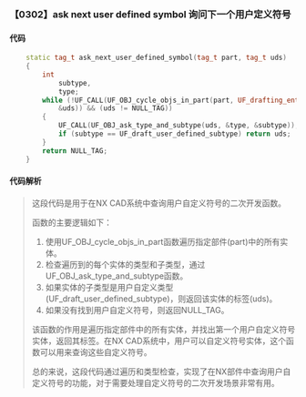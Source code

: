 ### 【0302】ask next user defined symbol 询问下一个用户定义符号

#### 代码

```cpp
    static tag_t ask_next_user_defined_symbol(tag_t part, tag_t uds)  
    {  
        int  
            subtype,  
            type;  
        while (!UF_CALL(UF_OBJ_cycle_objs_in_part(part, UF_drafting_entity_type,  
            &uds)) && (uds != NULL_TAG))  
        {  
            UF_CALL(UF_OBJ_ask_type_and_subtype(uds, &type, &subtype));  
            if (subtype == UF_draft_user_defined_subtype) return uds;  
        }  
        return NULL_TAG;  
    }

```

#### 代码解析

> 这段代码是用于在NX CAD系统中查询用户自定义符号的二次开发函数。
>
> 函数的主要逻辑如下：
>
> 1. 使用UF_OBJ_cycle_objs_in_part函数遍历指定部件(part)中的所有实体。
> 2. 检查遍历到的每个实体的类型和子类型，通过UF_OBJ_ask_type_and_subtype函数。
> 3. 如果实体的子类型是用户自定义类型(UF_draft_user_defined_subtype)，则返回该实体的标签(uds)。
> 4. 如果没有找到用户自定义符号，则返回NULL_TAG。
>
> 该函数的作用是遍历指定部件中的所有实体，并找出第一个用户自定义符号实体，返回其标签。在NX CAD系统中，用户可以自定义符号实体，这个函数可以用来查询这些自定义符号。
>
> 总的来说，这段代码通过遍历和类型检查，实现了在NX部件中查询用户自定义符号的功能，对于需要处理自定义符号的二次开发场景非常有用。
>
